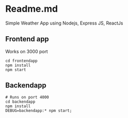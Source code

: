 # Readme.md

Simple Weather App using Nodejs, Express JS, ReactJs

## Frontend app

Works on 3000 port

```
cd frontendapp
npm install
npm start
```

## Backendapp

```
# Runs on port 4000
cd backendapp
npm install
DEBUG=backendapp:* npm start;
```
